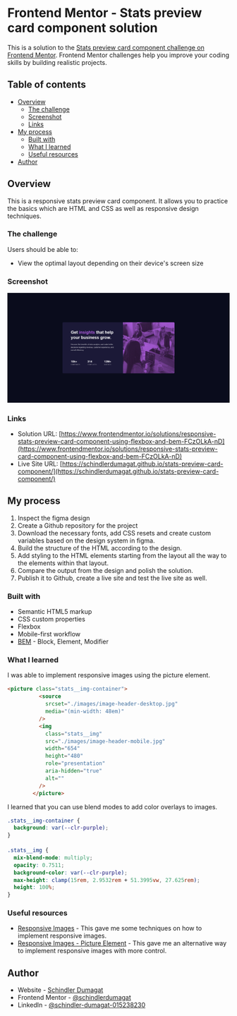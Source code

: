 # Frontend Mentor - Stats preview card component solution

This is a solution to the [Stats preview card component challenge on Frontend Mentor](https://www.frontendmentor.io/challenges/stats-preview-card-component-8JqbgoU62). Frontend Mentor challenges help you improve your coding skills by building realistic projects. 

## Table of contents

- [Overview](#overview)
  - [The challenge](#the-challenge)
  - [Screenshot](#screenshot)
  - [Links](#links)
- [My process](#my-process)
  - [Built with](#built-with)
  - [What I learned](#what-i-learned)
  - [Useful resources](#useful-resources)
- [Author](#author)

## Overview

This is a responsive stats preview card component. It allows you to practice the basics which are HTML and CSS as well as responsive design techniques.

### The challenge

Users should be able to:

- View the optimal layout depending on their device's screen size

### Screenshot

![](./screenshot.png)

### Links

- Solution URL: [https://www.frontendmentor.io/solutions/responsive-stats-preview-card-component-using-flexbox-and-bem-FCzOLkA-nD](https://www.frontendmentor.io/solutions/responsive-stats-preview-card-component-using-flexbox-and-bem-FCzOLkA-nD)
- Live Site URL: [https://schindlerdumagat.github.io/stats-preview-card-component/](https://schindlerdumagat.github.io/stats-preview-card-component/)

## My process

1. Inspect the figma design
2. Create a Github repository for the project
3. Download the necessary fonts, add CSS resets and create custom variables based on the design system in figma.
4. Build the structure of the HTML according to the design.
5. Add styling to the HTML elements starting from the layout all the way to the elements within that layout.
6. Compare the output from the design and polish the solution.
7. Publish it to Github, create a live site and test the live site as well.

### Built with

- Semantic HTML5 markup
- CSS custom properties
- Flexbox
- Mobile-first workflow
- [BEM](https://getbem.com/) - Block, Element, Modifier

### What I learned

I was able to implement responsive images using the picture element.
```html
<picture class="stats__img-container">
          <source
            srcset="./images/image-header-desktop.jpg"
            media="(min-width: 48em)"
          />
          <img
            class="stats__img"
            src="./images/image-header-mobile.jpg"
            width="654"
            height="480"
            role="presentation"
            aria-hidden="true"
            alt=""
          />
        </picture>
```

I learned that you can use blend modes to add color overlays to images.
```css
.stats__img-container {
  background: var(--clr-purple);
}

.stats__img {
  mix-blend-mode: multiply;
  opacity: 0.7511;
  background-color: var(--clr-purple);
  max-height: clamp(15rem, 2.9532rem + 51.3995vw, 27.625rem);
  height: 100%;
}
```

### Useful resources

- [Responsive Images](https://web.dev/learn/design/responsive-images) - This gave me some techniques on how to implement responsive images.
- [Responsive Images - Picture Element](https://web.dev/learn/design/picture-element) - This gave me an alternative way to implement responsive images with more control.

## Author

- Website - [Schindler Dumagat](https://schindlerdumagat.github.io/webportfolio/)
- Frontend Mentor - [@schindlerdumagat](https://www.frontendmentor.io/profile/schindlerdumagat)
- LinkedIn - [@schindler-dumagat-015238230](https://www.linkedin.com/in/schindler-dumagat-015238230/)
